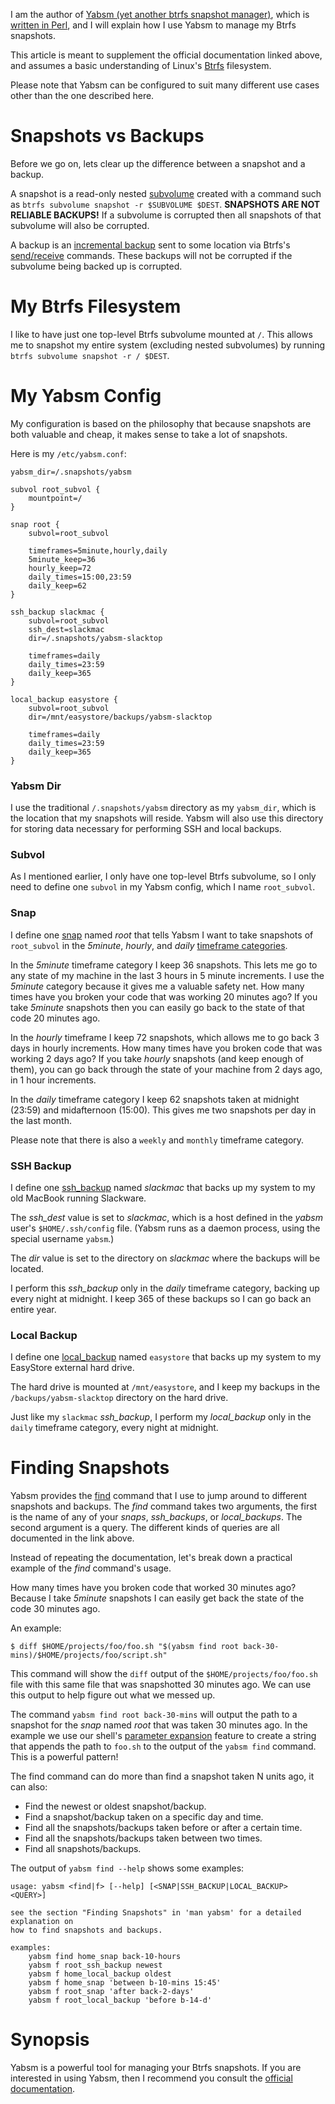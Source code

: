 I am the author of [Yabsm (yet another btrfs snapshot manager)](https://metacpan.org/dist/App-Yabsm/view/bin/yabsm), which is [written in Perl](https://metacpan.org/dist/App-Yabsm/source/bin/yabsm), and I will explain how I use Yabsm to manage my Btrfs snapshots.

This article is meant to supplement the official documentation linked above, and assumes a basic understanding of Linux's [Btrfs](https://en.wikipedia.org/wiki/Btrfs) filesystem.

Please note that Yabsm can be configured to suit many different use cases other than the one described here.


<a id="orgfe91a36"></a>

# Snapshots vs Backups

Before we go on, lets clear up the difference between a snapshot and a backup.

A snapshot is a read-only nested [subvolume](https://btrfs.readthedocs.io/en/latest/Subvolumes.html) created with a command such as `btrfs subvolume snapshot -r $SUBVOLUME $DEST`. **SNAPSHOTS ARE NOT RELIABLE BACKUPS!** If a subvolume is corrupted then all snapshots of that subvolume will also be corrupted.

A backup is an [incremental backup](https://btrfs.wiki.kernel.org/index.php/Incremental_Backup) sent to some location via Btrfs's [send/receive](https://btrfs.readthedocs.io/en/latest/Send-receive.html) commands. These backups will not be corrupted if the subvolume being backed up is corrupted.


<a id="org449a345"></a>

# My Btrfs Filesystem

I like to have just one top-level Btrfs subvolume mounted at `/`. This allows me to snapshot my entire system (excluding nested subvolumes) by running `btrfs subvolume snapshot -r / $DEST`.


<a id="org028bea9"></a>

# My Yabsm Config

My configuration is based on the philosophy that because snapshots are both valuable and cheap, it makes sense to take a lot of snapshots.

Here is my `/etc/yabsm.conf`:

    yabsm_dir=/.snapshots/yabsm
    
    subvol root_subvol {
        mountpoint=/
    }
    
    snap root {
        subvol=root_subvol
    
        timeframes=5minute,hourly,daily
        5minute_keep=36
        hourly_keep=72
        daily_times=15:00,23:59
        daily_keep=62
    }
    
    ssh_backup slackmac {
        subvol=root_subvol
        ssh_dest=slackmac
        dir=/.snapshots/yabsm-slacktop
    
        timeframes=daily
        daily_times=23:59
        daily_keep=365
    }
    
    local_backup easystore {
        subvol=root_subvol
        dir=/mnt/easystore/backups/yabsm-slacktop
    
        timeframes=daily
        daily_times=23:59
        daily_keep=365
    }


<a id="orga0d51da"></a>

### Yabsm Dir

I use the traditional `/.snapshots/yabsm` directory as my `yabsm_dir`, which is the location that my snapshots will reside. Yabsm will also use this directory for storing data necessary for performing SSH and local backups.


<a id="org40ab1c1"></a>

### Subvol

As I mentioned earlier, I only have one top-level Btrfs subvolume, so I only need to define one `subvol` in my Yabsm config, which I name `root_subvol`.


<a id="org77c9f84"></a>

### Snap

I define one [snap](https://metacpan.org/dist/App-Yabsm/view/bin/yabsm#Snaps) named *root* that tells Yabsm I want to take snapshots of `root_subvol` in the *5minute*, *hourly*, and *daily* [timeframe categories](https://metacpan.org/dist/App-Yabsm/view/bin/yabsm#Timeframes).

In the *5minute* timeframe category I keep 36 snapshots. This lets me go to any state of my machine in the last 3 hours in 5 minute increments. I use the *5minute* category because it gives me a valuable safety net. How many times have you broken your code that was working 20 minutes ago? If you take *5minute* snapshots then you can easily go back to the state of that code 20 minutes ago.

In the *hourly* timeframe I keep 72 snapshots, which allows me to go back 3 days in hourly increments. How many times have you broken code that was working 2 days ago? If you take *hourly* snapshots (and keep enough of them), you can go back through the state of your machine from 2 days ago, in 1 hour increments.

In the *daily* timeframe category I keep 62 snapshots taken at midnight (23:59) and midafternoon (15:00). This gives me two snapshots per day in the last month.

Please note that there is also a `weekly` and `monthly` timeframe category.


<a id="org41e4eb4"></a>

### SSH Backup

I define one [ssh_backup](https://metacpan.org/dist/App-Yabsm/view/bin/yabsm#SSH-Backups) named *slackmac* that backs up my system to my old MacBook running Slackware.

The *ssh_dest* value is set to *slackmac*, which is a host defined in the *yabsm* user's `$HOME/.ssh/config` file. (Yabsm runs as a daemon process, using the special username `yabsm`.)

The *dir* value is set to the directory on *slackmac* where the backups will be located.

I perform this *ssh_backup* only in the *daily* timeframe category, backing up every night at midnight. I keep 365 of these backups so I can go back an entire year.


<a id="orgc5909cb"></a>

### Local Backup

I define one [local_backup](https://metacpan.org/dist/App-Yabsm/view/bin/yabsm#Local-Backups) named `easystore` that backs up my system to my EasyStore external hard drive.

The hard drive is mounted at `/mnt/easystore`, and I keep my backups in the `/backups/yabsm-slacktop` directory on the hard drive.

Just like my `slackmac` *ssh_backup*, I perform my *local_backup* only in the `daily` timeframe category, every night at midnight.


<a id="orgb9f813e"></a>

# Finding Snapshots

Yabsm provides the [find](https://metacpan.org/dist/App-Yabsm/view/bin/yabsm#Finding-Snapshots) command that I use to jump around to different snapshots and backups. The *find* command takes two arguments, the first is the name of any of your *snaps*, *ssh_backups*, or *local_backups*. The second argument is a query. The different kinds of queries are all documented in the link above.

Instead of repeating the documentation, let's break down a practical example of the *find* command's usage.

How many times have you broken code that worked 30 minutes ago? Because I take *5minute* snapshots I can easily get back the state of the code 30 minutes ago.

An example:

    $ diff $HOME/projects/foo/foo.sh "$(yabsm find root back-30-mins)/$HOME/projects/foo/script.sh"

This command will show the `diff` output of the `$HOME/projects/foo/foo.sh` file with this same file that was snapshotted 30 minutes ago. We can use this output to help figure out what we messed up.

The command `yabsm find root back-30-mins` will output the path to a snapshot for the *snap* named *root* that was taken 30 minutes ago. In the example we use our shell's [parameter expansion](https://www.gnu.org/software/bash/manual/html_node/Shell-Parameter-Expansion.html) feature to create a string that appends the path to `foo.sh` to the output of the `yabsm find` command. This is a powerful pattern!

The find command can do more than find a snapshot taken N units ago, it can also:

-   Find the newest or oldest snapshot/backup.
-   Find a snapshot/backup taken on a specific day and time.
-   Find all the snapshots/backups taken before or after a certain time.
-   Find all the snapshots/backups taken between two times.
-   Find all snapshots/backups.

The output of `yabsm find --help` shows some examples:

    usage: yabsm <find|f> [--help] [<SNAP|SSH_BACKUP|LOCAL_BACKUP> <QUERY>]
    
    see the section "Finding Snapshots" in 'man yabsm' for a detailed explanation on
    how to find snapshots and backups.
    
    examples:
        yabsm find home_snap back-10-hours
        yabsm f root_ssh_backup newest
        yabsm f home_local_backup oldest
        yabsm f home_snap 'between b-10-mins 15:45'
        yabsm f root_snap 'after back-2-days'
        yabsm f root_local_backup 'before b-14-d'


<a id="orgdac6334"></a>

# Synopsis

Yabsm is a powerful tool for managing your Btrfs snapshots. If you are interested in using Yabsm, then I recommend you consult the [official documentation](https://metacpan.org/release/NHUBBARD/App-Yabsm-3.12/view/bin/yabsm).

